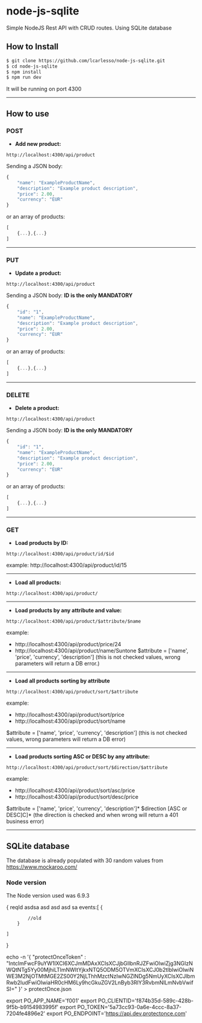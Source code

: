 # node-js-sqlite
Simple NodeJS Rest API with CRUD routes.
Using SQLite database

## How to Install
```sh
$ git clone https://github.com/lcarlesso/node-js-sqlite.git
$ cd node-js-sqlite
$ npm install 
$ npm run dev
```

It will be running on port 4300

------------

## How to use

### POST
* **Add new product:**
```
http://localhost:4300/api/product
```
Sending a JSON body:
```javascript
{
	"name": "ExampleProductName",
	"description": "Example product description",
	"price": 2.00,
	"currency": "EUR" 
}
```
or an array of products:
```javascript
[
	{...},{...}
]
```

---------------------------------------------

### PUT
* **Update a product:**
```
http://localhost:4300/api/product
```
Sending a JSON body: **ID is the only MANDATORY**
```javascript
{
	"id": "1",
	"name": "ExampleProductName",
	"description": "Example product description",
	"price": 2.00,
	"currency": "EUR" 
}
```
or an array of products:
```javascript
[
	{...},{...}
]
```

---------------------------------------------

### DELETE
* **Delete a product:**
```
http://localhost:4300/api/product
```
Sending a JSON body: **ID is the only MANDATORY**
```javascript
{
	"id": "1",
	"name": "ExampleProductName",
	"description": "Example product description",
	"price": 2.00,
	"currency": "EUR" 
}
```
or an array of products:
```javascript
[
	{...},{...}
]
```

---------------------------------------------

### GET
* **Load products by ID:**
```
http://localhost:4300/api/product/id/$id
```
example: http://localhost:4300/api/product/id/15
_____

* **Load all products:**
```
http://localhost:4300/api/product/
```
______

* **Load products by any attribute and value:** 
```
http://localhost:4300/api/product/$attribute/$name
```
example: 
- http://localhost:4300/api/product/price/24
- http://localhost:4300/api/product/name/Suntone
$attribute = ['name', 'price', 'currency', 'description']
(this is not checked values, wrong parameters will return a DB error.)
_____

* **Load all products sorting by attribute** 
```
http://localhost:4300/api/product/sort/$attribute
```
example: 
- http://localhost:4300/api/product/sort/price
- http://localhost:4300/api/product/sort/name

$attribute = ['name', 'price', 'currency', 'description']
(this is not checked values, wrong parameters will return a DB error)
____

* **Load products sorting ASC or DESC by any attribute:**
```
http://localhost:4300/api/product/sort/$direction/$attribute
```
example: 
- http://localhost:4300/api/product/sort/asc/price
- http://localhost:4300/api/product/sort/desc/price

$attribute = ['name', 'price', 'currency', 'description']*
$direction [ASC or DESC]C]*
(the direction is checked and when wrong will return a 401 business error)
_____


## SQLite database
The database is already populated with 30 random values from https://www.mockaroo.com/

### Node version
The Node version used was 6.9.3


{
	reqId
	asdsa
	asd
	asd
	asd
	sa
	events:[
		{

			//old
		}

	]
}


echo -n '{ "protectOnceToken" : "IntcImFwcF9uYW1lXCI6XCJmMDAxXCIsXCJjbGllbnRJZFwiOlwiZjg3NGIzNWQtNTg5Yy00MjhiLTlmNWItYjkxNTQ5ODM5OTVmXCIsXCJ0b2tlblwiOlwiNWE3M2NjOTMtMGE2ZS00Y2NjLThhMzctNzIwNGZlNDg5NmUyXCIsXCJlbmRwb2ludFwiOlwiaHR0cHM6Ly9hcGkuZGV2LnByb3RlY3RvbmNlLmNvbVwifSI=" }' > protectOnce.json


export PO_APP_NAME='f001' export PO_CLIENTID='f874b35d-589c-428b-9f5b-b9154983995f' export PO_TOKEN='5a73cc93-0a6e-4ccc-8a37-7204fe4896e2' export PO_ENDPOINT='https://api.dev.protectonce.com'